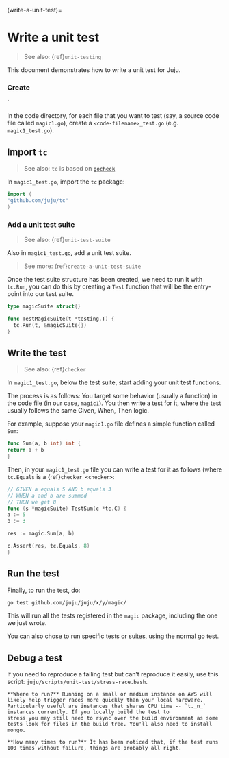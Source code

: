 (write-a-unit-test)=
# Write a unit test
> See also: {ref}`unit-testing`

This document demonstrates how to write a unit test for Juju.

### Create

`

In the code directory, for each file that you want to test (say, a source code file called `magic1.go`), create a
`<code-filename>_test.go`  (e.g. `magic1_test.go`).

## Import `tc`
> See also:  `tc` is based on [`gocheck`]( https://labix.org/gocheck)

In `magic1_test.go`, import the `tc` package:

```go
import (
"github.com/juju/tc"
)
```

### Add a unit test suite

> See also: {ref}`unit-test-suite`

Also in `magic1_test.go`, add a unit test suite.

> See more: {ref}`create-a-unit-test-suite`

Once the test suite structure has been created, we need to run it with `tc.Run`, you can do this by creating a `Test`
function that will be the entry-point into our test suite.

```go
type magicSuite struct{}

func TestMagicSuite(t *testing.T) {
  tc.Run(t, &magicSuite{})
}
```

## Write the test

> See also: {ref}`checker`

In `magic1_test.go`, below the test suite, start adding your unit test functions.

The process is as follows: You target some behavior (usually a function) in the code file (in our case, `magic1`). You
then write a test for it, where the test usually follows the same Given, When, Then logic.

For example, suppose your `magic1.go` file defines a simple function called `Sum`:

```go
func Sum(a, b int) int {
return a + b
}
```

Then, in your `magic1_test.go` file you can write a test for it as follows (where `tc.Equals` is
a {ref}`checker <checker>`:

```go
// GIVEN a equals 5 AND b equals 3
// WHEN a and b are summed
// THEN we get 8
func (s *magicSuite) TestSum(c *tc.C) {
a := 5
b := 3

res := magic.Sum(a, b)

c.Assert(res, tc.Equals, 8)
}
```

## Run the test

Finally, to run the test, do:

```bash
go test github.com/juju/juju/x/y/magic/
```

This will run all the tests registered in the `magic` package, including the one we just wrote.

You can also chose to run specific tests or suites, using the normal go test.

## Debug a test

If you need to reproduce a failing test but can’t reproduce it easily, use this script: `juju/scripts/unit-test/stress-race.bash`.

```{tip}
**Where to run?** Running on a small or medium instance on AWS will likely help trigger races more quickly than your local hardware. Particularly useful are instances that shares CPU time -- `t._n_` instances currently. If you locally build the test to
stress you may still need to rsync over the build environment as some tests look for files in the build tree. You'll also need to install mongo.
```

```{tip}
**How many times to run?** It has been noticed that, if the test runs 100 times without failure, things are probably all right.
```
